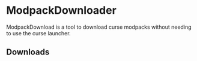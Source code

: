 # ModpackDownloader

ModpackDownload is a tool to download curse modpacks without needing to use the curse launcher.

## Downloads


